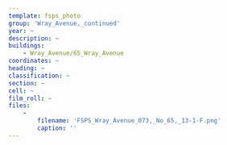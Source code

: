 ```yaml
---
template: fsps_photo
group: 'Wray_Avenue,_continued'
year: ~
description: ~
buildings:
    - Wray_Avenue/65_Wray_Avenue
coordinates: ~
heading: ~
classification: ~
section: ~
cell: ~
film_roll: ~
files:
    -
        filename: 'FSPS_Wray_Avenue_073,_No_65,_13-1-F.png'
        caption: ''
---
```

